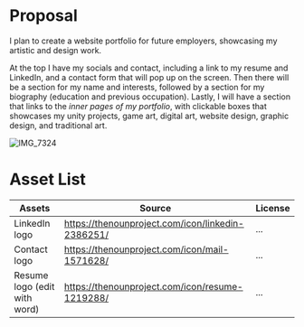 # Proposal

I plan to create a website portfolio for future employers, showcasing my artistic and design work.

At the top I have my socials and contact, including a link to my resume and LinkedIn, and a contact form that will pop up on the screen. Then there will be a section for my name and interests, followed by a section for my biography (education and previous occupation). Lastly, I will have a section that links to the _inner pages of my portfolio_, with clickable boxes that showcases my unity projects, game art, digital art, website design, graphic design, and traditional art.

![IMG_7324](https://user-images.githubusercontent.com/71570477/156233031-24e3f07c-3927-4c49-99a1-391a7a023de8.jpg)

# Asset List

|Assets| Source| License |
|--------|--------|--------|
|LinkedIn logo | https://thenounproject.com/icon/linkedin-2386251/|...|
|Contact logo | https://thenounproject.com/icon/mail-1571628/|...|
|Resume logo (edit with word)|https://thenounproject.com/icon/resume-1219288/|...|

